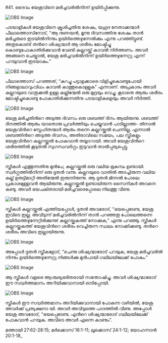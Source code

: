#41. ദൈവം യേശുവിനെ മരിച്ചവരില്‍നിന്ന് ഉയിര്‍പ്പിക്കുന്നു.

![OBS Image](https://cdn.door43.org/obs/jpg/360px/obs-en-41-01.jpg)

പടയാളികള്‍ യേശുവിനെ ക്രൂശിച്ചതിനു ശേഷം, യഹൂദ നേതാക്കന്മാര്‍ പീലാത്തൊസിനോട്, “ആ നുണയന്‍, മൂന്നു ദിവസത്തിനു ശേഷം താന്‍ മരിച്ചരുടെ ഇടയില്‍നിന്നും ഉയിര്‍ത്തെഴുന്നേല്‍ക്കും എന്നു പറഞ്ഞിട്ടുണ്ട്. അതുകൊണ്ട് തന്‍റെ ശിഷ്യന്മാര്‍ ആ ശരീരം മോഷ്ടിച്ചു കൊണ്ടുപോകാതിരിക്കുവാന്‍ വേണ്ടി കല്ലറയ്ക്ക് കാവല്‍ നിര്‍ത്തണം. അവര്‍ അങ്ങനെ ചെയ്താല്‍, യേശു മരിച്ചവരില്‍നിന്ന് ഉയിര്‍ത്തെഴുന്നേറ്റു എന്ന് പറയുവാന്‍ ഇടയാകും.”   

![OBS Image](https://cdn.door43.org/obs/jpg/360px/obs-en-41-02.jpg)

പീലാത്തൊസ് പറഞ്ഞത്, “കുറച്ചു പട്ടാളക്കാരെ വിളിച്ചുകൊണ്ടുപോയി നിങ്ങളാലാവുംവിധം കാവല്‍ കാത്തുകൊള്ളുക” എന്നാണ്. അപ്രകാരം അവര്‍ കല്ലറയുടെ വാതുക്കല്‍ ഉള്ള കല്ലിന്മേല്‍ ഒരു മുദ്രയും വെച്ചു. കൂടാതെ ആരും ശരീരം മോഷ്ടിച്ചുകൊണ്ടു പോകാതിരിക്കുന്നതിനു പടയാളികളെയും അവര്‍ നിര്‍ത്തി.

![OBS Image](https://cdn.door43.org/obs/jpg/360px/obs-en-41-03.jpg)

യേശു മരിച്ചതിന്‍റെ അടുത്ത ദിവസം ഒരു ശബത്ത് ദിനം ആയിരുന്നു. ശബത്ത് ദിനത്തില്‍ ആരും യാതൊരു പ്രവര്‍ത്തിയും ചെയ്യുവാന്‍ പാടില്ലാത്ത- തിനാല്‍ യേശുവിന്‍റെ സ്നേഹിതന്മാര്‍  ആരും തന്നെ കല്ലറയ്ക്കല്‍ ചെന്നില്ല. എന്നാല്‍ ശബത്തിന്‍റെ അടുത്ത ദിവസം, അതിരാവിലെ സമയം, പല സ്ത്രീകളും യേശുവിന്‍റെ കല്ലറയ്ക്കല്‍ പോകുവാന്‍ തയ്യാറായി. അവര്‍ യേശുവിന്‍റെ ശരീരത്തില്‍ കൂടുതല്‍ സുഗന്ധവര്‍ഗ്ഗം ഇടുവാന്‍ താല്‍പ്പര്യപ്പെട്ടു. 

![OBS Image](https://cdn.door43.org/obs/jpg/360px/obs-en-41-04.jpg)

സ്ത്രീകള്‍ എത്തുന്നതിനു മുന്‍പേ, കല്ലറയ്ക്കല്‍ ഒരു വലിയ ഭൂകമ്പം ഉണ്ടായി. സ്വര്‍ഗ്ഗത്തില്‍നിന്ന് ഒരു ദൂതന്‍ വന്നു. കല്ലറയുടെ വാതില്‍ അടച്ചിരുന്ന  വലിയ കല്ല്‌ ഉരുട്ടിമാറ്റി അതിന്മേല്‍ ഇരുന്നിരുന്നു. ആ ദൂതന്‍ മിന്നല്‍ പോലെ പ്രകാശമുള്ളവന്‍ ആയിരുന്നു. കല്ലറയ്ക്കല്‍ ഉണ്ടായിരുന്ന സൈനികര്‍ അവനെ കണ്ടു. അവര്‍ ഭയചകിതരായി മരിച്ചവരെപ്പോലെ നിലത്തു വീണു. 

![OBS Image](https://cdn.door43.org/obs/jpg/360px/obs-en-41-05.jpg)

സ്ത്രീകള്‍ കല്ലറയ്ക്കല്‍ എത്തിയപ്പോള്‍, ദൂതന്‍ അവരോട്, “ഭയപ്പെടേണ്ട, യേശു ഇവിടെ ഇല്ല. അവിടുന്ന് മരിച്ചവരില്‍നിന്ന് താന്‍ പറഞ്ഞതു പോലെത്തന്നെ ഉയിര്‍ത്തെഴുന്നേറ്റിരിക്കുന്നു! കല്ലറയ്ക്കകത്ത്  നോക്കുക,” എന്നു പറഞ്ഞു. സ്ത്രീകള്‍ കല്ലറയ്ക്കകത്ത് യേശുവിന്‍റെ ശരീരം വെച്ചിരുന്ന സ്ഥലം നോക്കിക്കണ്ടു. തന്‍റെ ശരീരം അവിടെ ഇല്ലായിരുന്നു.

![OBS Image](https://cdn.door43.org/obs/jpg/360px/obs-en-41-06.jpg)

അപ്പോള്‍ ദൂതന്‍ സ്ത്രീകളോട്, “ചെന്നു ശിഷ്യന്മാരോട് പറയുക, യേശു മരിച്ചവരില്‍ നിന്നും ഉയിര്‍ത്തെഴുന്നേറ്റു നിങ്ങള്‍ക്കു മുന്‍പായി ഗലീലയിലേക്ക് പോകും.” 

![OBS Image](https://cdn.door43.org/obs/jpg/360px/obs-en-41-07.jpg)

ആ സ്ത്രീകള്‍ വളരെ ആശ്ചര്യഭരിതരായി സന്തോഷിച്ചു. അവര്‍ ശിഷ്യന്മാരോട് ഈ സദ്വര്‍ത്തമാനം അറിയിക്കുവാനായി ഓടിപ്പോയി.   

![OBS Image](https://cdn.door43.org/obs/jpg/360px/obs-en-41-08.jpg)

സ്ത്രീകള്‍ ഈ സദ്വര്‍ത്തമാനം അറിയിക്കുവാനായി പോകുന്ന വഴിയില്‍, യേശു അവര്‍ക്ക് പ്രത്യക്ഷനാ യി. അവര്‍ അവിടുത്തെ പാദത്തില്‍ വീണു. അപ്പോള്‍ യേശു അവരോട്, “ഭയപ്പെടേണ്ട. എന്‍റെ ശിഷ്യന്മാരോട് ഗലീലയിലേക്ക് പോകുവാന്‍ പറയുക. അവിടെ അവര്‍ എന്നെ കാണും”. 

മത്തായി 27:62-28:15; മര്‍ക്കൊസ് 16:1-11; ലൂക്കൊസ് 24:1-12; യോഹന്നാന്‍ 20:1-18_

